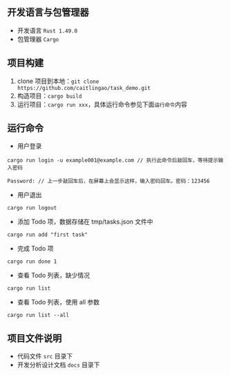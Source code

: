 ## 开发语言与包管理器
- 开发语言 `Rust 1.49.0`
- 包管理器 `Cargo`
## 项目构建
1. clone 项目到本地：`git clone https://github.com/caitlingao/task_demo.git`
2. 构造项目：`cargo build`
3. 运行项目：`cargo run xxx`，具体运行命令参见下面`运行命令`内容
## 运行命令
- 用户登录
```
cargo run login -u example001@example.com // 执行此命令后敲回车，等待提示输入密码
                                          
Password: // 上一步敲回车后，在屏幕上会显示这样，输入密码回车。密码：123456
```
- 用户退出
```
cargo run logout
```
- 添加 Todo 项，数据存储在 tmp/tasks.json 文件中 
```
cargo run add "first task"
```
- 完成 Todo 项 
```
cargo run done 1
```
- 查看 Todo 列表，缺少情况 
```
cargo run list
```
- 查看 Todo 列表，使用 all 参数 
```
cargo run list --all
```
## 项目文件说明
- 代码文件 `src` 目录下
- 开发分析设计文档 `docs` 目录下
